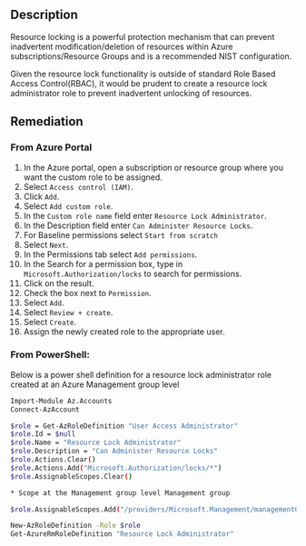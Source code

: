 ## Description

Resource locking is a powerful protection mechanism that can prevent inadvertent modification/deletion of resources within Azure subscriptions/Resource Groups and is a recommended NIST configuration.

Given the resource lock functionality is outside of standard Role Based Access Control(RBAC), it would be prudent to create a resource lock administrator role to prevent inadvertent unlocking of resources.

## Remediation

### From Azure Portal

1. In the Azure portal, open a subscription or resource group where you want the custom role to be assigned.
2. Select `Access control (IAM)`.
3. Click `Add`.
4. Select `Add custom role`.
5. In the `Custom role name` field enter `Resource Lock Administrator`.
6. In the Description field enter `Can Administer Resource Locks`.
7. For Baseline permissions select `Start from scratch`
8. Select `Next`.
9. In the Permissions tab select `Add permissions`.
10. In the Search for a permission box, type in `Microsoft.Authorization/locks` to search for permissions.
11. Click on the result.
12. Check the box next to `Permission`.
13. Select `Add`.
14. Select `Review + create`.
15. Select `Create`.
16. Assign the newly created role to the appropriate user.

### From PowerShell:

Below is a power shell definition for a resource lock administrator role created at an Azure Management group level

```bash
Import-Module Az.Accounts
Connect-AzAccount

$role = Get-AzRoleDefinition "User Access Administrator"
$role.Id = $null
$role.Name = "Resource Lock Administrator"
$role.Description = "Can Administer Resource Locks"
$role.Actions.Clear()
$role.Actions.Add("Microsoft.Authorization/locks/*")
$role.AssignableScopes.Clear()

* Scope at the Management group level Management group

$role.AssignableScopes.Add("/providers/Microsoft.Management/managementGroups/MG-Name")

New-AzRoleDefinition -Role $role
Get-AzureRmRoleDefinition "Resource Lock Administrator"
```
